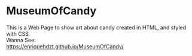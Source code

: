# MuseumOfCandy
This is a Web Page to show art about candy created in HTML, and styled with CSS.
<br>
Wanna See:
<br>
https://enriquehdzt.github.io/MuseumOfCandy/
